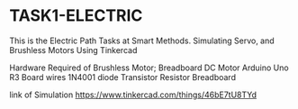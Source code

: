 # TASK1-ELECTRIC
This is the Electric Path Tasks at Smart Methods. 
Simulating Servo, and Brushless Motors Using Tinkercad

Hardware Required of Brushless Motor;
Breadboard
DC Motor
Arduino Uno R3 Board
wires
1N4001 diode
Transistor
Resistor 
Breadboard


link of Simulation
https://www.tinkercad.com/things/46bE7tU8TYd
